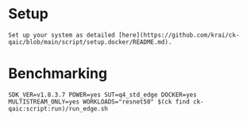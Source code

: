 # Setup
    Set up your system as detailed [here](https://github.com/krai/ck-qaic/blob/main/script/setup.docker/README.md).

# Benchmarking
```
SDK_VER=v1.8.3.7 POWER=yes SUT=q4_std_edge DOCKER=yes MULTISTREAM_ONLY=yes WORKLOADS="resnet50" $(ck find ck-qaic:script:run)/run_edge.sh
```
